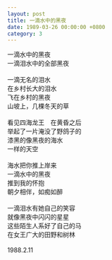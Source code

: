 ```yaml
---
layout: post
title: 一滴水中的黑夜
date: 1989-03-26 00:00:00 +0800
category: 3
---
```


一滴水中的黑夜<br>
一滴泪水中的全部黑夜<br>
<br>
一滴无名的泪水<br>
在乡村长大的泪水<br>
飞在乡村的黑夜<br>
山坡上，几棵冬天的草<br>
<br>
看见四海龙王　在黄昏之后<br>
举起了一片淹没了野鸽子的<br>
漆黑的像黑夜的海水<br>
一样的天空<br>
<br>
海水把你推上岸来<br>
一滴水中的黑夜<br>
推到我的怀抱<br>
朝夕相伴，如痴如醉<br>
<br>
一滴泪水有她自己的笑容<br>
就像黑夜中闪闪的星星<br>
这些陌生人系好了自己的马<br>
在女王广大的田野和树林<br>
<br>
1988.2.11